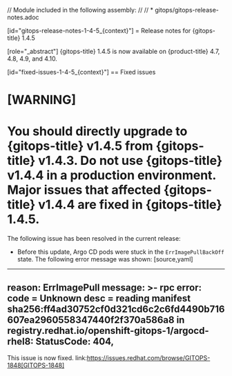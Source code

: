 // Module included in the following assembly:
//
// * gitops/gitops-release-notes.adoc

[id="gitops-release-notes-1-4-5_{context}"]
= Release notes for {gitops-title} 1.4.5

[role="_abstract"]
{gitops-title} 1.4.5 is now available on {product-title} 4.7, 4.8, 4.9, and 4.10.

[id="fixed-issues-1-4-5_{context}"]
== Fixed issues

[WARNING]
====
You should directly upgrade to {gitops-title} v1.4.5 from {gitops-title} v1.4.3. Do not use {gitops-title} v1.4.4 in a production environment. Major issues that affected {gitops-title} v1.4.4 are fixed in {gitops-title} 1.4.5. 
====

The following issue has been resolved in the current release:

* Before this update, Argo CD pods were stuck in the `ErrImagePullBackOff` state. The following error message was shown:
[source,yaml]
----
reason: ErrImagePull
          message: >-
            rpc error: code = Unknown desc = reading manifest
            sha256:ff4ad30752cf0d321cd6c2c6fd4490b716607ea2960558347440f2f370a586a8
            in registry.redhat.io/openshift-gitops-1/argocd-rhel8: StatusCode:
            404, <HTML><HEAD><TITLE>Error</TITLE></HEAD><BODY> 
----
This issue is now fixed. link:https://issues.redhat.com/browse/GITOPS-1848[GITOPS-1848]